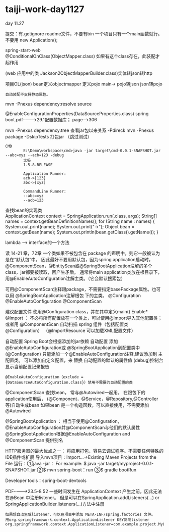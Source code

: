 # taiji-work-day1127

day 11.27

提交：有.getignore readme文件，不要有bin
	  一个项目只有一个main函数就行。 不要用 new Application();

spring-start-web	  
@ConditionalOnClass(ObjectMapper.class) 如果有这个class存在，此装配才起作用

(web 应用中的类 Jackson2ObjectMapperBuilder.class)实体转json转http

项目OL(json)
	bean定义objectmapper
	定义pojo
 	main-> pojo转json json转pojo


	自动装配不支持静态属性。


mvn -Pnexus dependency:resolve
						source
						
@EnableConfigurationProperties(DataSourceProperties.class)
spring boot.pdf---->29.1配置数据库； page-->306

mvn -Pnexus dependency:tree         查看jar包以来关系  -Pdireck
mvn -Pnexus package -DskipTests     打包jar （跳过测试）


	CMD
			E:\Demo\workspace\cmd>java -jar target\cmd-0.0.1-SNAPSHOT.jar --abc=xyz --acb=123 -debug
			太极
			1.5.8.RELEASE

			Application Runner:
			acb->[123]
			abc->[xyz]

			CommandLine Runner:
			--abc=xyz
			--acb=123

						
查找bean的实现类			
		ApplicationContext context = SpringApplication.run(.class, args);
        String[] names = context.getBeanDefinitionNames();
        for (String name : names) {
               System.out.print(name); System.out.print("->");
               Object bean = context.getBean(name);
               System.out.println(bean.getClass().getName());
        }
			
			

lambda --> interface的一个方法


读 14-21 章，72章
一个类如果不被包含在 package 的声明中，则它一般被认为是在“默认包”中。
因此最好不要用默认包，因为spring application启动时，@ComponentScan，@EntityScan或@SpringBootApplication注解的多个class，jar都要被读取，回产生矛盾。
通常将main application类放在根目录下，用@EnableAutoConfiguration注解主类。（它会默认搜索包）

可用@ComponentScan注释跟package，不需要指定basePackage属性。也可以用 @SpringBootApplication注解根包 下的主类。
		@Configuration
		@EnableAutoConfiguration
		@ComponentScan


建议配置文件 使用@Configuration class，并在其中定义main()
Enable*
@Import ： 不必将所有配置放在一个类上，可以使用@Import导入其他配置类；
		   或者用 @ComponentScan 自动扫描 spring 组件（包括配置类@Configuration）
			（@ImportResource 可以加载XML配置文件）

自动配置
	Spring Boot会根据添加的jar依赖 自动配置
	添加 @EnableAutoConfiguration或 @SpringBootApplication到配置类中(@Configuration)
		只能添加一个@EnableAutoConfiguration注释,建议添加到 主 配置类。
	可以添加自定义配置，来 替换 自动配置的默认的属性值
	(debug)控制台显示当前配置记录报告
	
	@EnableAutoConfiguration（exclude = {DataSourceAutoConfiguration.class}）禁用不需要的自动配置的类
	
@ComponentScan 查找bean， 常与@Autowired一起用。
	在跟包下的application使用后， (@Component，@Service，@Repository,@Controller等)自动生成bean
  如果bean 是一个构造函数，可以直接使用，不需要添加	@Autowired

@SpringBootApplication ： 
			相当于使用@Configuration， @EnableAutoConfiguration并@ComponentScan与他们的默认属性
			@SpringBootApplication根据@EnableAutoConfiguration and @ComponentScan 提供别名

HTTP服务器的最大优点之一： 将应用打包，容易去调试程序。不需要任何特殊的IDE插件或扩展
			导入mvn项目：Import...→Existing Maven Projects   from the File
	运行：①java -jar： For example: $ java -jar target/myproject-0.0.1-SNAPSHOT.jar
		  ②$ mvn spring-boot：run
		  ③$ gradle bootRun

Developer tools：spring-boot-devtools

PDF---->23.5-8  52
	一些时间发生在 ApplicationContext 产生之前，因此无法在@Bean 中注册listener。
	但是可以在SpringApplication.addListeners(...) or SpringApplicationBuilder.listeners(...)方法中注册
	
	如果想自动生成listener，可以在项目中添加 META-INF/spring.factories 文件。
	用org.springframework.context.ApplicationListener KEY影响listener
	org.springframework.context.ApplicationListener=com.example.project.MyListener
